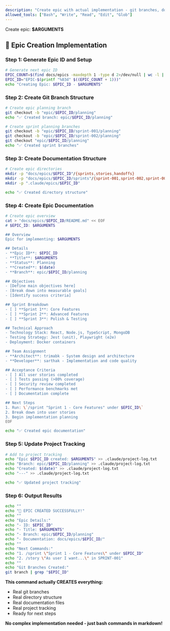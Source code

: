 ```yaml
---
description: "Create epic with actual implementation - git branches, docs, and structure"
allowed_tools: ["Bash", "Write", "Read", "Edit", "Glob"]
---
```


Create epic: **$ARGUMENTS**

## 🎯 Epic Creation Implementation

### Step 1: Generate Epic ID and Setup
```bash
# Generate next epic ID
EPIC_COUNT=$(find docs/epics -maxdepth 1 -type d 2>/dev/null | wc -l | tr -d ' ')
EPIC_ID="EPIC-$(printf "%03d" $((EPIC_COUNT + 1)))"
echo "Creating Epic: $EPIC_ID - $ARGUMENTS"
```

### Step 2: Create Git Branch Structure
```bash
# Create epic planning branch
git checkout -b "epic/$EPIC_ID/planning"
echo "✅ Created branch: epic/$EPIC_ID/planning"

# Create sprint planning branches
git checkout -b "epic/$EPIC_ID/sprint-001/planning"
git checkout -b "epic/$EPIC_ID/sprint-002/planning"
git checkout "epic/$EPIC_ID/planning"
echo "✅ Created sprint branches"
```

### Step 3: Create Documentation Structure
```bash
# Create epic directories
mkdir -p "docs/epics/$EPIC_ID"/{sprints,stories,handoffs}
mkdir -p "docs/epics/$EPIC_ID/sprints"/{sprint-001,sprint-002,sprint-003}
mkdir -p ".claude/epics/$EPIC_ID"

echo "✅ Created directory structure"
```

### Step 4: Create Epic Documentation
```bash
# Create epic overview
cat > "docs/epics/$EPIC_ID/README.md" << EOF
# $EPIC_ID: $ARGUMENTS

## Overview
Epic for implementing: $ARGUMENTS

## Details
- **Epic ID**: $EPIC_ID
- **Title**: $ARGUMENTS  
- **Status**: Planning
- **Created**: $(date)
- **Branch**: epic/$EPIC_ID/planning

## Objectives
- [Define main objectives here]
- [Break down into measurable goals]
- [Identify success criteria]

## Sprint Breakdown
- [ ] **Sprint 1**: Core Features
- [ ] **Sprint 2**: Advanced Features  
- [ ] **Sprint 3**: Polish & Testing

## Technical Approach
- Technology Stack: React, Node.js, TypeScript, MongoDB
- Testing Strategy: Jest (unit), Playwright (e2e)
- Deployment: Docker containers

## Team Assignment
- **Architect**: trimabk - System design and architecture
- **Developer**: sarthak - Implementation and code quality

## Acceptance Criteria
- [ ] All user stories completed
- [ ] Tests passing (>80% coverage)
- [ ] Security review completed
- [ ] Performance benchmarks met
- [ ] Documentation complete

## Next Steps
1. Run: \`/sprint "Sprint 1 - Core Features" under $EPIC_ID\`
2. Break down into user stories
3. Begin implementation planning
EOF

echo "✅ Created epic documentation"
```

### Step 5: Update Project Tracking
```bash
# Add to project tracking
echo "Epic $EPIC_ID created: $ARGUMENTS" >> .claude/project-log.txt
echo "Branch: epic/$EPIC_ID/planning" >> .claude/project-log.txt
echo "Created: $(date)" >> .claude/project-log.txt
echo "---" >> .claude/project-log.txt

echo "✅ Updated project tracking"
```

### Step 6: Output Results
```bash
echo ""
echo "🎉 EPIC CREATED SUCCESSFULLY!"
echo ""
echo "Epic Details:"
echo "- ID: $EPIC_ID"
echo "- Title: $ARGUMENTS"
echo "- Branch: epic/$EPIC_ID/planning"
echo "- Documentation: docs/epics/$EPIC_ID/"
echo ""
echo "Next Commands:"
echo "1. /sprint \"Sprint 1 - Core Features\" under $EPIC_ID"
echo "2. /story \"As user I want...\" in SPRINT-001"
echo ""
echo "Git Branches Created:"
git branch | grep "$EPIC_ID"
```

**This command actually CREATES everything:**
- Real git branches
- Real directory structure  
- Real documentation files
- Real project tracking
- Ready for next steps

**No complex implementation needed - just bash commands in markdown!**